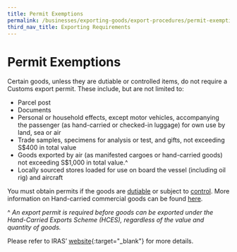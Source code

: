 ```yaml
---
title: Permit Exemptions
permalink: /businesses/exporting-goods/export-procedures/permit-exemptions/
third_nav_title: Exporting Requirements
---
```


# Permit Exemptions
Certain goods, unless they are dutiable or controlled items, do not require a Customs export permit. These include, but are not limited to:

-   Parcel post
-   Documents
-   Personal or household effects, except motor vehicles, accompanying the passenger (as hand-carried or checked-in luggage) for own use by land, sea or air
-   Trade samples, specimens for analysis or test, and gifts, not exceeding S$400 in total value
-   Goods exported by air (as manifested cargoes or hand-carried goods)  not exceeding S$1,000 in total value.^
-   Locally sourced stores loaded for use on board the vessel (including oil rig) and aircraft

You must obtain permits if the goods are [dutiable](/businesses/valuation-duties-taxes-fees/duties-and-dutiable-goods/list-of-dutiable-goods) or subject to [control](/businesses/exporting-goods/controlled-and-prohibited-goods-for-export). More information on Hand-carried commercial goods can be found [here](/businesses/exporting-goods/export-procedures/exporting-hand-carried-commercial-goods).

^ *An export permit is required before goods can be exported under the Hand-Carried Exports Scheme (HCES), regardless of the value and quantity of goods.*

Please refer to IRAS’  [website](http://www.iras.gov.sg/){:target="_blank"} for more details.
